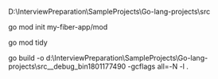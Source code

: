 D:\InterviewPreparation\SampleProjects\Go-lang-projects\src

go mod init my-fiber-app/mod

go mod tidy

go build -o d:\InterviewPreparation\SampleProjects\Go-lang-projects\src\_\_debug_bin1801177490 -gcflags all=-N -l .
